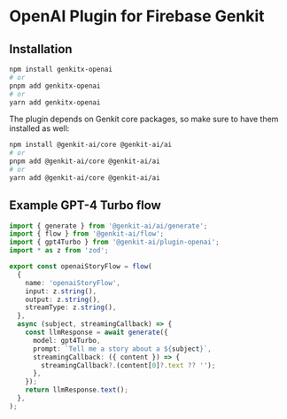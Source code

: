 # OpenAI Plugin for Firebase Genkit

## Installation

```bash
npm install genkitx-openai
# or
pnpm add genkitx-openai
# or
yarn add genkitx-openai
```

The plugin depends on Genkit core packages, so make sure to have them installed as well:

```bash
npm install @genkit-ai/core @genkit-ai/ai
# or
pnpm add @genkit-ai/core @genkit-ai/ai
# or
yarn add @genkit-ai/core @genkit-ai/ai
```

## Example GPT-4 Turbo flow

```ts
import { generate } from '@genkit-ai/ai/generate';
import { flow } from '@genkit-ai/flow';
import { gpt4Turbo } from '@genkit-ai/plugin-openai';
import * as z from 'zod';

export const openaiStoryFlow = flow(
  {
    name: 'openaiStoryFlow',
    input: z.string(),
    output: z.string(),
    streamType: z.string(),
  },
  async (subject, streamingCallback) => {
    const llmResponse = await generate({
      model: gpt4Turbo,
      prompt: `Tell me a story about a ${subject}`,
      streamingCallback: ({ content }) => {
        streamingCallback?.(content[0]?.text ?? '');
      },
    });
    return llmResponse.text();
  },
);
```
